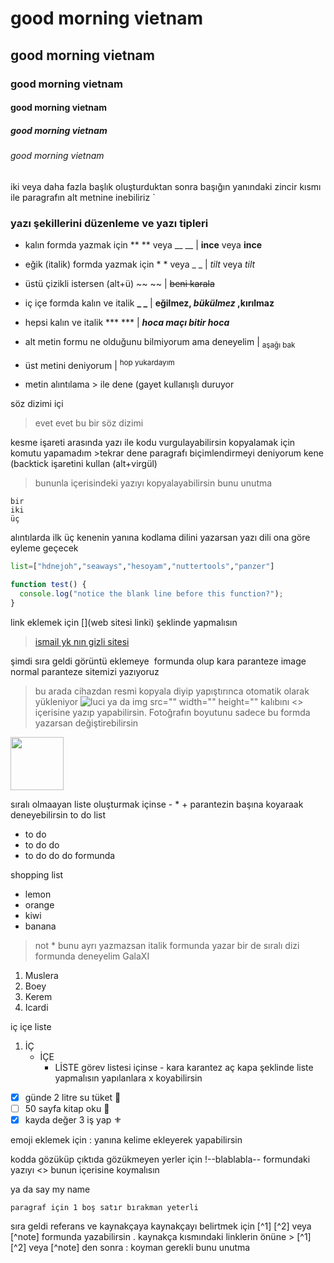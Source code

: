 # good morning vietnam
## good morning vietnam
### good morning vietnam
#### good morning vietnam
##### good morning vietnam
###### good morning vietnam

iki veya daha fazla başlık oluşturduktan sonra başığın yanındaki zincir kısmı ile paragrafın alt metnine inebiliriz
`
### yazı şekillerini düzenleme ve yazı tipleri
* kalın formda yazmak için ** ** veya __ __ | **ince** veya __ince__

* eğik (italik) formda yazmak için * * veya _ _ | *tilt* veya _tilt_

* üstü çizikli istersen (alt+ü) ~~ ~~ | ~~beni karala~~

* iç içe formda kalın ve italik **_ _** |    **eğilmez, _bükülmez_ ,kırılmaz**

* hepsi kalın ve italik *** *** | ***hoca maçı bitir hoca***

* alt metin formu ne olduğunu bilmiyorum ama deneyelim <sub> </sub> | <sub> aşağı bak </sub>

* üst metini deniyorum <sup> </sup> | <sup> hop yukardayım </sup>

* metin alıntılama > ile dene (gayet kullanışlı duruyor

söz dizimi içi <!-- büyüktür işareti kullan -->

>evet evet bu bir söz dizimi

kesme işareti arasında yazı ile kodu vurgulayabilirsin kopyalamak için komutu yapamadım >tekrar dene
paragrafı biçimlendirmeyi deniyorum kene (backtick işaretini kullan (alt+virgül)
>bununla içerisindeki yazıyı kopyalayabilirsin bunu unutma
```
bir
iki
üç
```

alıntılarda ilk üç kenenin yanına kodlama dilini yazarsan yazı dili ona göre eyleme geçecek

```python
list=["hdnejoh","seaways","hesoyam","nuttertools","panzer"]
```
```javascript
function test() {
  console.log("notice the blank line before this function?");
}
```
link eklemek için [](web sitesi linki) şeklinde yapmalısın 
>[ismail yk nın gizli sitesi](www.bombabomba.com)

şimdi sıra geldi görüntü eklemeye ![]() formunda olup kara paranteze image normal paranteze sitemizi yazıyoruz 
>bu arada cihazdan resmi kopyala diyip yapıştırınca otomatik olarak yükleniyor
![luci](https://user-images.githubusercontent.com/101600310/202918888-53d6b18a-9bfd-4db6-862e-183c8b58429e.jpg)
>ya da img src="" width="" height="" kalıbını <> içerisine yazıp yapabilirsin. Fotoğrafın boyutunu sadece bu formda yazarsan değiştirebilirsin
<img src="https://user-images.githubusercontent.com/101600310/202918888-53d6b18a-9bfd-4db6-862e-183c8b58429e.jpg" width="85" height="85">

sıralı olmaayan liste oluşturmak içinse - * + parantezin başına koyaraak deneyebilirsin
to do list
+ to do
+ to do do 
+ to do do do 
formunda

shopping list 
* lemon
* orange
* kiwi
* banana
>not * bunu ayrı yazmazsan italik formunda yazar
bir de sıralı dizi formunda deneyelim
GalaXI
1. Muslera
2. Boey
3. Kerem 
4. Icardi

iç içe liste 
1. İÇ
   - İÇE
     - LİSTE
görev listesi içinse - kara karantez aç kapa şeklinde liste yapmalısın yapılanlara x koyabilirsin
- [x]  günde 2 litre su tüket 🚰
- [ ]  50 sayfa kitap oku 📖
- [x]  kayda değer 3 iş yap ⚜️

emoji eklemek için : yanına kelime ekleyerek yapabilirsin 

kodda gözüküp çıktıda gözükmeyen yerler için !--blablabla-- formundaki yazıyı <> bunun içerisine koymalısın
<!--say my name--> ya da say my name 
```
paragraf için 1 boş satır bırakman yeterli
```
sıra geldi referans ve kaynakçaya kaynakçayı belirtmek için [^1] [^2] veya [^note] formunda yazabilirsin . kaynakça kısmındaki linklerin önüne > [^1] [^2] veya [^note] den sonra : koyman gerekli bunu unutma
